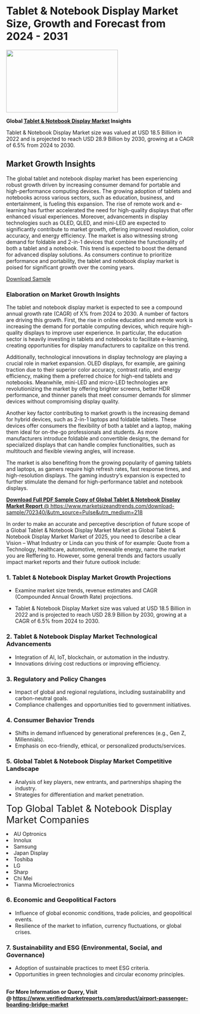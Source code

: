 <H1>Tablet & Notebook Display Market Size, Growth and Forecast from 2024 - 2031</H1><img class="aligncenter size-medium wp-image-584254" src="https://thirdeyenews.in/wp-content/uploads/2024/09/Global-Market-Research-300x168.jpeg" alt="" width="300" height="168" /><p><strong>Global&nbsp;<a href="https://www.marketsizeandtrends.com/download-sample/702340/&amp;utm_source=Pulse&amp;utm_medium=218">Tablet & Notebook Display Market</a> Insights</strong></p><p>Tablet & Notebook Display Market size was valued at USD 18.5 Billion in 2022 and is projected to reach USD 28.9 Billion by 2030, growing at a CAGR of 6.5% from 2024 to 2030.</p><p><h2>Market Growth Insights</h2> <p>The global tablet and notebook display market has been experiencing robust growth driven by increasing consumer demand for portable and high-performance computing devices. The growing adoption of tablets and notebooks across various sectors, such as education, business, and entertainment, is fueling this expansion. The rise of remote work and e-learning has further accelerated the need for high-quality displays that offer enhanced visual experiences. Moreover, advancements in display technologies such as OLED, QLED, and mini-LED are expected to significantly contribute to market growth, offering improved resolution, color accuracy, and energy efficiency. The market is also witnessing strong demand for foldable and 2-in-1 devices that combine the functionality of both a tablet and a notebook. This trend is expected to boost the demand for advanced display solutions. As consumers continue to prioritize performance and portability, the tablet and notebook display market is poised for significant growth over the coming years.</p> <p><a href="download_sample_link_here">Download Sample</a></p> <h3>Elaboration on Market Growth Insights</h3> <p>The tablet and notebook display market is expected to see a compound annual growth rate (CAGR) of X% from 2024 to 2030. A number of factors are driving this growth. First, the rise in online education and remote work is increasing the demand for portable computing devices, which require high-quality displays to improve user experience. In particular, the education sector is heavily investing in tablets and notebooks to facilitate e-learning, creating opportunities for display manufacturers to capitalize on this trend.</p> <p>Additionally, technological innovations in display technology are playing a crucial role in market expansion. OLED displays, for example, are gaining traction due to their superior color accuracy, contrast ratio, and energy efficiency, making them a preferred choice for high-end tablets and notebooks. Meanwhile, mini-LED and micro-LED technologies are revolutionizing the market by offering brighter screens, better HDR performance, and thinner panels that meet consumer demands for slimmer devices without compromising display quality.</p> <p>Another key factor contributing to market growth is the increasing demand for hybrid devices, such as 2-in-1 laptops and foldable tablets. These devices offer consumers the flexibility of both a tablet and a laptop, making them ideal for on-the-go professionals and students. As more manufacturers introduce foldable and convertible designs, the demand for specialized displays that can handle complex functionalities, such as multitouch and flexible viewing angles, will increase.</p> <p>The market is also benefiting from the growing popularity of gaming tablets and laptops, as gamers require high refresh rates, fast response times, and high-resolution displays. The gaming industry’s expansion is expected to further stimulate the demand for high-performance tablet and notebook displays.</p> <p><a href="get_more_link_here"></p><p><span class=""><strong>Download Full PDF Sample Copy of Global Tablet & Notebook Display Market Report</strong> @ <a href="https://www.marketsizeandtrends.com/download-sample/702340/&amp;utm_source=Pulse&amp;utm_medium=218" target="_blank">https://www.marketsizeandtrends.com/download-sample/702340/&amp;utm_source=Pulse&amp;utm_medium=218</a></span></p><p>In order to make an accurate and perceptive description of future scope of a Global&nbsp;Tablet & Notebook Display Market Market as Global&nbsp;Tablet & Notebook Display Market Market of 2025, you need to describe a clear Vision &ndash; What Industry or Linda can you think of for example: Quote from a Technology, healthcare, automotive, renewable energy, name the market you are Reffering to. However, some general trends and factors usually impact market reports and their future outlook include:</p><h3>1.&nbsp;<strong>Tablet & Notebook Display Market Growth Projections</strong></h3><ul><li>Examine market size trends, revenue estimates and CAGR (Compounded Annual Growth Rate) projections.</li><li><p>Tablet & Notebook Display Market size was valued at USD 18.5 Billion in 2022 and is projected to reach USD 28.9 Billion by 2030, growing at a CAGR of 6.5% from 2024 to 2030.</p></li></ul><h3>2.&nbsp;<strong>Tablet & Notebook Display Market Technological Advancements</strong></h3><ul><li>Integration of AI, IoT, blockchain, or automation in the industry.</li><li>Innovations driving cost reductions or improving efficiency.</li></ul><h3>3.&nbsp;<strong>Regulatory and Policy Changes</strong></h3><ul><li>Impact of global and regional regulations, including sustainability and carbon-neutral goals.</li><li>Compliance challenges and opportunities tied to government initiatives.</li></ul><h3>4.&nbsp;<strong>Consumer Behavior Trends</strong></h3><ul><li>Shifts in demand influenced by generational preferences (e.g., Gen Z, Millennials).</li><li>Emphasis on eco-friendly, ethical, or personalized products/services.</li></ul><h3>5.&nbsp;<strong>Global Tablet & Notebook Display Market Competitive Landscape</strong></h3><ul><li>Analysis of key players, new entrants, and partnerships shaping the industry.</li><li>Strategies for differentiation and market penetration.</li></ul><p data-pm-slice="1 1 []"><span style="color: inherit; font-family: inherit; font-size: 25px;">Top Global Tablet & Notebook Display Market Companies</span></p><div class="" data-test-id=""><p><li>AU Optronics</li><li> Innolux</li><li> Samsung</li><li> Japan Display</li><li> Toshiba</li><li> LG</li><li> Sharp</li><li> Chi Mei</li><li> Tianma Microelectronics</li></p></div><h3>6.&nbsp;<strong>Economic and Geopolitical Factors</strong></h3><ul><li>Influence of global economic conditions, trade policies, and geopolitical events.</li><li>Resilience of the market to inflation, currency fluctuations, or global crises.</li></ul><h3>7.&nbsp;<strong>Sustainability and ESG (Environmental, Social, and Governance)</strong></h3><ul><li>Adoption of sustainable practices to meet ESG criteria.</li><li>Opportunities in green technologies and circular economy principles.</li></ul><h2><strong style="font-size: 14px;">For More Information or Query, Visit @&nbsp;</strong><a style="background-color: #ffffff; font-size: 14px;" href="https://www.marketsizeandtrends.com/report/tablet-and-notebook-display-market/" target="_blank">https://www.verifiedmarketreports.com/product/airport-passenger-boarding-bridge-market</a></h2>
